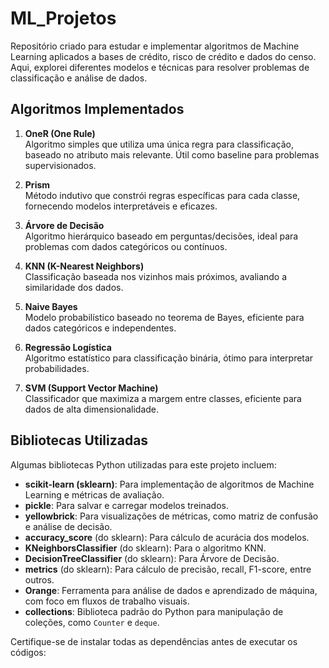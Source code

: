 # ML_Projetos

Repositório criado para estudar e implementar algoritmos de Machine Learning aplicados a bases de crédito, risco de crédito e dados do censo. Aqui, explorei diferentes modelos e técnicas para resolver problemas de classificação e análise de dados.

## Algoritmos Implementados

1. **OneR (One Rule)**  
   Algoritmo simples que utiliza uma única regra para classificação, baseado no atributo mais relevante. Útil como baseline para problemas supervisionados.  

2. **Prism**  
   Método indutivo que constrói regras específicas para cada classe, fornecendo modelos interpretáveis e eficazes.  

3. **Árvore de Decisão**  
   Algoritmo hierárquico baseado em perguntas/decisões, ideal para problemas com dados categóricos ou contínuos.  

4. **KNN (K-Nearest Neighbors)**  
   Classificação baseada nos vizinhos mais próximos, avaliando a similaridade dos dados.  

5. **Naive Bayes**  
   Modelo probabilístico baseado no teorema de Bayes, eficiente para dados categóricos e independentes.  

6. **Regressão Logística**  
   Algoritmo estatístico para classificação binária, ótimo para interpretar probabilidades.  

7. **SVM (Support Vector Machine)**  
   Classificador que maximiza a margem entre classes, eficiente para dados de alta dimensionalidade.

## Bibliotecas Utilizadas

Algumas bibliotecas Python utilizadas para este projeto incluem:

- **scikit-learn (sklearn)**: Para implementação de algoritmos de Machine Learning e métricas de avaliação.  
- **pickle**: Para salvar e carregar modelos treinados.  
- **yellowbrick**: Para visualizações de métricas, como matriz de confusão e análise de decisão.  
- **accuracy_score** (do sklearn): Para cálculo de acurácia dos modelos.  
- **KNeighborsClassifier** (do sklearn): Para o algoritmo KNN.  
- **DecisionTreeClassifier** (do sklearn): Para Árvore de Decisão.  
- **metrics** (do sklearn): Para cálculo de precisão, recall, F1-score, entre outros.  
- **Orange**: Ferramenta para análise de dados e aprendizado de máquina, com foco em fluxos de trabalho visuais.  
- **collections**: Biblioteca padrão do Python para manipulação de coleções, como `Counter` e `deque`.  

Certifique-se de instalar todas as dependências antes de executar os códigos:

